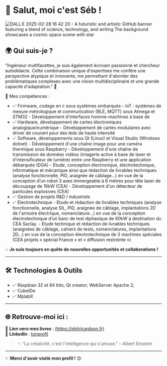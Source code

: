 # 👋 Salut, moi c'est Séb !

![DALL·E 2025-02-28 16 42 20 - A futuristic and artistic GitHub banner featuring a blend of science, technology, and writing  The background showcases a cosmic space scene with star](https://github.com/user-attachments/assets/a65801a5-2e56-413e-a32d-16f0813feddc)

## 🌍 Qui suis-je ?

"Ingénieur multifacettes, je suis également écrivain passionné et chercheur autodidacte. Cette combinaison unique d'expertises me confère une perspective atypique et innovante, me permettant d'aborder des problématiques complexes avec une vision multidisciplinaire et une grande capacité d'adaptation." 🎯

🚀 Mes compétences :
- ✅ Firmware, codage en c sous systèmes embarqués 
      - IoT : systèmes de mesure métrologique et communication (BLE, MQTT) sous Atmega et STM32
      - Développement d'interfaces homme-machines à base de
- ✅ Hardware, développement de cartes électroniques analogique/numérique
      - Développement de cartes modulaires avec driver de courant pour des leds de haute intensité 
- ✅ Software, développements sous Qt (Linux) et Visual Studio (Windows dotnet)
      - Développement d'une chaîne image pour une caméra thermique sous Raspberry
      - Développement d'une chaîne de transmission de données vidéos (imagerie active à base de laser et d'intensificateur de lumière) entre une Raspberry et une application débarquée (DGA)
      - Etude, conception électronique, électrotechnique, informatique et mécanique ainsi que rédaction de livrables techniques (analyse fonctionnelle, PID, araignée de câblage...) en vue de la conception d’un robot 3                   axes immergeable à 6 mètres pour tête laser de découpage de 16kW (CEA)
      - Développement d'un détecteur de particules explosives (CEA)
- ✅ Gestion de projets R&D / industriels
- ✅ Electrotechnique
      - Etude et rédaction de livrables techniques (analyse fonctionnelle, analyse SIL, PID, araignée de câblage, implantations 2D de l'armoire électrique, nomenclature...) en vue de la conception électrotechnique d’un                  banc de test diphasique de 60kW à destination du CEA Saclay.
      - Etude technique et rédaction de livrables techniques (araignées de câblage, cahiers de tests, nomenclatures, implantations 2D...) en vue de la conception électrotechnique de 3 machines spéciales
               (CEA projets « spécial France » et « diffusion restreinte »)

💡 **Je suis toujours en quête de nouvelles opportunités et collaborations !**

---

## 🛠️ Technologies & Outils
- ✅ Raspbian 32 et 64 bits; Qt creator; WebServer Apache 2;  
- ✅ CubeIDe
- ✅ MplabX

---

## 🌐 Retrouve-moi ici :
📌 **Lien vers mes livres** : [(https://philricardson.fr)](https://philricardson.fr)  
📌 **LinkedIn** : [tonprofil](https://linkedin.com/in/tonprofil)  

> ✨ “La créativité, c'est l'intelligence qui s'amuse.” – Albert Einstein
> 
---


✨ **Merci d'avoir visité mon profil !** 😊
